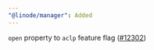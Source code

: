 ```yaml
---
"@linode/manager": Added
---
```


`open` property to `aclp` feature flag ([#12302](https://github.com/linode/manager/pull/12302))
